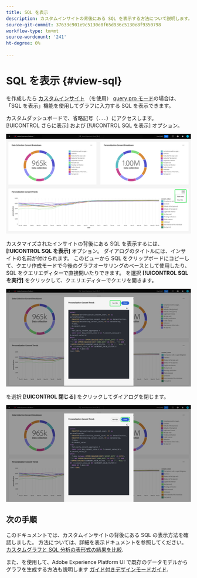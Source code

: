 ```yaml
---
title: SQL を表示
description: カスタムインサイトの背後にある SQL を表示する方法について説明します。
source-git-commit: 37633c901e9c5130e8f65d936c5130e8f9350798
workflow-type: tm+mt
source-wordcount: '241'
ht-degree: 0%

---
```


# SQL を表示 {#view-sql}

を作成したら [カスタムインサイト](./overview.md) （を使用） [query pro モード](./query-pro-mode.md)の場合は、「SQL を表示」機能を使用してグラフに入力する SQL を表示できます。

カスタムダッシュボードで、省略記号（`...`）にアクセスします。 [!UICONTROL さらに表示] および [!UICONTROL SQL を表示] オプション。

![インサイトの省略記号ドロップダウンメニューと、「さらに表示」オプションおよび「SQL を表示」オプションがハイライト表示されたカスタムダッシュボード。](../../images/customizable-insights/ellipses-dropdown.png)

カスタマイズされたインサイトの背後にある SQL を表示するには、 **[!UICONTROL SQL を表示]** オプション。 ダイアログのタイトルには、インサイトの名前が付けられます。 このビューから SQL をクリップボードにコピーして、クエリ作成モードで今後のグラフオーサリングのベースとして使用したり、SQL をクエリエディターで直接開いたりできます。 を選択 **[!UICONTROL SQL を実行]** をクリックして、クエリエディターでクエリを開きます。

![「SQL および SQL を実行」オプションがハイライト表示されたインサイトの SQL を表示するダイアログ。](../../images/customizable-insights/view-sql.png)

を選択 **[!UICONTROL 閉じる]** をクリックしてダイアログを閉じます。

![「閉じる」オプションがハイライト表示された状態で、インサイトの SQL を表示するダイアログ](../../images/customizable-insights/close-sql-dialog.png)

## 次の手順

このドキュメントでは、カスタムインサイトの背後にある SQL の表示方法を確認しました。 方法については、詳細を表示ドキュメントを参照してください。 [カスタムグラフと SQL 分析の表形式の結果を比較](./view-more.md).

また、を使用して、Adobe Experience Platform UI で既存のデータモデルからグラフを生成する方法も説明します [ガイド付きデザインモードガイド](../../user-defined-dashboards.md).
